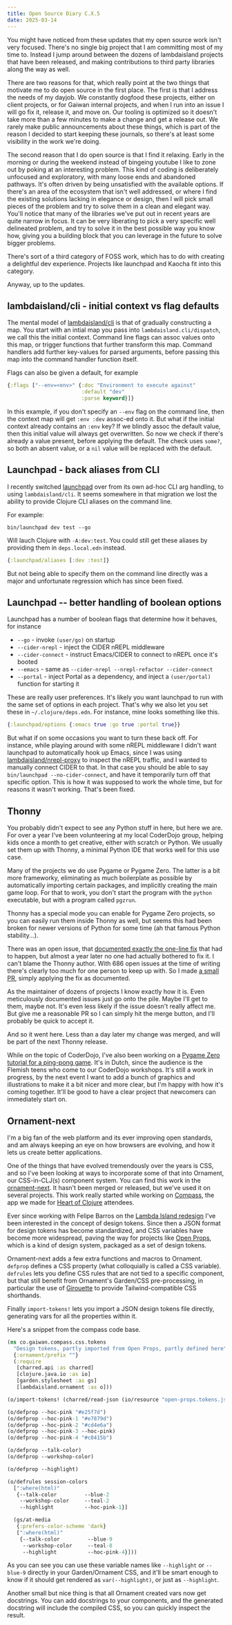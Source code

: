 ```yaml
---
title: Open Source Diary C.X.5
date: 2025-03-14
---
```


You might have noticed from these updates that my open source work isn't very
focused. There's no single big project that I am committing most of my time to.
Instead I jump around between the dozens of lambdaisland projects that have been
released, and making contributions to third party libraries along the way as
well.

There are two reasons for that, which really point at the two things that
motivate me to do open source in the first place. The first is that I address
the needs of my dayjob. We constantly dogfood these projects, either on client
projects, or for Gaiwan internal projects, and when I run into an issue I will
go fix it, release it, and move on. Our tooling is optimized so it doesn't take
more than a few minutes to make a change and get a release out. We rarely make
public announcements about these things, which is part of the reason I decided
to start keeping these journals, so there's at least some visibility in the work
we're doing.

The second reason that I do open source is that I find it relaxing. Early in the
morning or during the weekend instead of bingeing youtube I like to zone out by
poking at an interesting problem. This kind of coding is deliberately unfocused
and exploratory, with many loose ends and abandoned pathways. It's often driven
by being unsatisfied with the available options. If there's an area of the
ecosystem that isn't well addressed, or where I find the existing solutions
lacking in elegance or design, then I will pick small pieces of the problem and
try to solve them in a clean and elegant way. You'll notice that many of the
libraries we've put out in recent years are quite narrow in focus. It can be
very liberating to pick a very specific well delineated problem, and try to
solve it in the best possible way you know how, giving you a building block that
you can leverage in the future to solve bigger problems.

There's sort of a third category of FOSS work, which has to do with creating a
delightful dev experience. Projects like launchpad and Kaocha fit into this
category.

Anyway, up to the updates.

## lambdaisland/cli - initial context vs flag defaults

The mental model of [lambdaisland/cli](https://github.com/lambdaisland/cli) is
that of gradually constructing a map. You start with an intial map you pass into
`lambdaisland.cli/dispatch`, we call this the initial context. Command line
flags can assoc values onto this map, or trigger functions that further
transform this map. Command handlers add further key-values for parsed
arguments, before passing this map into the command handler function itself.

Flags can also be given a default, for example

```clj
{:flags ["--env=<env>" {:doc "Environment to execute against"
                        :default "dev"
                        :parse keyword}]}
```

In this example, if you don't specify an `--env` flag on the command line, then
the context map will get `:env :dev` assoc-ed onto it. But what if the initial
context already contains an `:env` key? If we blindly assoc the default value,
then this initial value will always get overwritten. So now we check if there's
already a value present, before applying the default. The check uses `some?`, so
both an absent value, or a `nil` value will be replaced with the default.

## Launchpad - back aliases from CLI

I recently switched [launchpad](https://github.com/lambdaisland/launchpad) over
from its own ad-hoc CLI arg handling, to using `lambdaisland/cli`. It seems
somewhere in that migration we lost the ability to provide Clojure CLI aliases
on the command line.

For example:

```
bin/launchpad dev test --go
```

Will lauch Clojure with `-A:dev:test`. You could still get these aliases by
providing them in `deps.local.edn` instead.

```clj
{:launchpad/aliases [:dev :test]}
```

But not being able to specify them on the command line directly was a major and
unfortunate regression which has since been fixed.

## Launchpad -- better handling of boolean options

Launchpad has a number of boolean flags that determine how it behaves, for instance 

- `--go` - invoke `(user/go)` on startup
- `--cider-nrepl` - inject the CIDER nREPL middleware
- `--cider-connect` - instruct Emacs/CIDER to connect to nREPL once it's booted
- `--emacs` - same as `--cider-nrepl --nrepl-refactor --cider-connect`
- `--portal` - inject Portal as a dependency, and inject a `(user/portal)` function for starting it

These are really user preferences. It's likely you want launchpad to run with
the same set of options in each project. That's why we also let you set these in
`~/.clojure/deps.edn`. For instance, mine looks something like this.

```clj
{:launchpad/options {:emacs true :go true :portal true}}
```

But what if on some occasions you want to turn these back off. For instance,
while playing around with some nREPL middleware I didn't want launchpad to
automatically hook up Emacs, since I was using
[lambdaisland/nrepl-proxy](https://github.com/lambdaisland/nrepl-proxy) to
inspect the nREPL traffic, and I wanted to manually connect CIDER to that. In
that case you should be able to say `bin/launchpad --no-cider-connect`, and have
it temporarily turn off that specific option. This is how it was supposed to
work the whole time, but for reasons it wasn't working. That's been fixed.

## Thonny

You probably didn't expect to see any Python stuff in here, but here we are. For
over a year I've been volunteering at my local CoderDojo group, helping kids
once a month to get creative, either with scratch or Python. We usually set them
up with Thonny, a minimal Python IDE that works well for this use case.

Many of the projects we do use Pygame or Pygame Zero. The latter is a bit more
frameworky, eliminating as much boilerplate as possible by automatically
importing certain packages, and implicitly creating the main game loop. For that
to work, you don't start the program with the `python` executable, but with a
program called `pgzrun`.

Thonny has a special mode you can enable for Pygame Zero projects, so you can
easily run them inside Thonny as well, but seems this had been broken for newer
versions of Python for some time (ah that famous Python stability...).

There was an open issue, that [documented exactly the one-line
fix](https://github.com/thonny/thonny/issues/3158) that had to happen, but
almost a year later no one had actually bothered to fix it. I can't blame the
Thonny author. With 686 open issues at the time of writing there's clearly too
much for one person to keep up with. So I made [a small
PR](https://github.com/thonny/thonny/pull/3552), simply applying the fix as
documented.

As the maintainer of dozens of projects I know exactly how it is. Even
meticulously documented issues just go onto the pile. Maybe I'll get to them,
maybe not. It's even less likely if the issue doesn't really affect me. But give
me a reasonable PR so I can simply hit the merge button, and I'll probably be
quick to accept it.

And so it went here. Less than a day later my change was merged, and will be
part of the next Thonny release.

While on the topic of CoderDojo, I've also been working on a [Pygame Zero
tutorial for a ping-pong
game](https://arnebrasseur.net/coderdojo_pingpong.html). It's in Dutch, since
the audience is the Flemish teens who come to our CoderDojo workshops. It's
still a work in progress, by the next event I want to add a bunch of graphics
and illustrations to make it a bit nicer and more clear, but I'm happy with how
it's coming together. It'll be good to have a clear project that newcomers can
immediately start on.

## Ornament-next

I'm a big fan of the web platform and its ever improving open standards, and am
always keeping an eye on how browsers are evolving, and how it lets us create
better applications.

One of the things that have evolved tremendously over the years is CSS, and so
I've been looking at ways to incorporate some of that into Ornament, our
CSS-in-CLJ(s) component system. You can find this work in the
[ornament-next](https://github.com/lambdaisland/ornament/tree/ornament-next). It
hasn't been merged or released, but we've used it on several projects. This work
really started while working on
[Compass](https://github.com/GaiwanTeam/compass), the app we made for [Heart of
Clojure](https://heartofclojure.eu) attendees.

Ever since working with Felipe Barros on the [Lambda Island
redesign](https://lambdaisland.com/blog/2021-07-23-launching-lambda-island-redesign)
I've been interested in the concept of design tokens. Since then a JSON format
for design tokens has become standardized, and CSS variables have become more
widespread, paving the way for projects like [Open
Props](https://open-props.style/), which is a kind of design system, packaged as
a set of design tokens.

Ornament-next adds a few extra functions and macros to Ornament. `defprop`
defines a CSS property (what colloquially is called a CSS variable). `defrules`
lets you define CSS rules that are not tied to a specific component, but that
still benefit from Ornament's Garden/CSS pre-processing, in particular the use
of [Girouette](https://github.com/green-coder/girouette) to provide
Tailwind-compatible CSS shorthands.

Finally `import-tokens!` lets you import a JSON design tokens file directly,
generating vars for all the properties within it.

Here's a snippet from the compass code base.

```clj
(ns co.gaiwan.compass.css.tokens
  "Design tokens, partly imported from Open Props, partly defined here"
  {:ornament/prefix ""}
  (:require
   [charred.api :as charred]
   [clojure.java.io :as io]
   [garden.stylesheet :as gs]
   [lambdaisland.ornament :as o]))

(o/import-tokens! (charred/read-json (io/resource "open-props.tokens.json")) {:include-values? false})

(o/defprop --hoc-pink "#e25f7d")
(o/defprop --hoc-pink-1 "#e7879d")
(o/defprop --hoc-pink-2 "#cd4e6a")
(o/defprop --hoc-pink-3 --hoc-pink)
(o/defprop --hoc-pink-4 "#c0415b")

(o/defprop --talk-color)
(o/defprop --workshop-color)

(o/defprop --highlight)

(o/defrules session-colors
  [":where(html)"
   {--talk-color         --blue-2
    --workshop-color     --teal-2
    --highlight          --hoc-pink-1}]

  (gs/at-media
   {:prefers-color-scheme 'dark}
   [":where(html)"
    {--talk-color         --blue-9
     --workshop-color     --teal-8
     --highlight          --hoc-pink-4}]))
```

As you can see you can use these variable names like `--highlight` or `--blue-9`
directly in your Garden/Ornament CSS, and it'll be smart enough to know if it
should get rendered as `var(--highlight)`, or just as `--highlight`.

Another small but nice thing is that all Ornament created vars now get
docstrings. You can add docstrings to your components, and the generated
docstring will include the compiled CSS, so you can quickly inspect the result.

